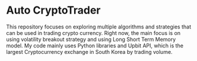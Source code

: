 # Auto CryptoTrader

This repository focuses on exploring multiple algorithms and strategies that can be used in trading crypto currency.
Right now, the main focus is on using volatility breakout strategy and using Long Short Term Memory model. My code mainly 
uses Python libraries and Upbit API, which is the largest Cryptocurrency exchange in South Korea by trading volume.
